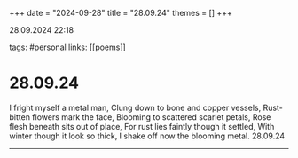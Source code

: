 +++
date = "2024-09-28"
title = "28.09.24"
themes = []
+++

28.09.2024 22:18

tags: #personal
links: [[poems]]

# 28.09.24

I fright myself a metal man,
Clung down to bone and copper vessels,
Rust-bitten flowers mark the face,
Blooming to scattered scarlet petals,
Rose flesh beneath sits out of place,
For rust lies faintly though it settled,
With winter though it look so thick,
I shake off now the blooming metal.
28.09.24

---


